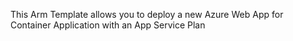 This Arm Template allows you to deploy a new Azure Web App for Container Application with an App Service Plan